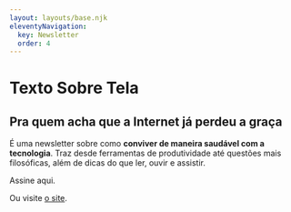 ```yaml
---
layout: layouts/base.njk
eleventyNavigation:
  key: Newsletter
  order: 4
---
```

# Texto Sobre Tela
## Pra quem acha que a Internet já perdeu a graça

É uma newsletter sobre como **conviver de maneira saudável com a tecnologia**. Traz desde ferramentas de produtividade até questões mais filosóficas, além de dicas do que ler, ouvir e assistir.

Assine aqui.

Ou visite <a href="https://textosobretela.com" rel="me">o site</a>.